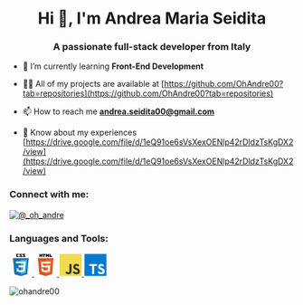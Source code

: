 <h1 align="center">Hi 👋, I'm Andrea Maria Seidita</h1>
<h3 align="center">A passionate full-stack developer from Italy</h3>

- 🌱 I’m currently learning **Front-End Development**

- 👨‍💻 All of my projects are available at [https://github.com/OhAndre00?tab=repositories](https://github.com/OhAndre00?tab=repositories)

- 📫 How to reach me **andrea.seidita00@gmail.com**

- 📄 Know about my experiences [https://drive.google.com/file/d/1eQ91oe6sVsXexOENlp42rDldzTsKgDX2/view](https://drive.google.com/file/d/1eQ91oe6sVsXexOENlp42rDldzTsKgDX2/view)

<h3 align="left">Connect with me:</h3>
<p align="left">
<a href="https://instagram.com/@_oh_andre" target="blank"><img align="center" src="https://raw.githubusercontent.com/rahuldkjain/github-profile-readme-generator/master/src/images/icons/Social/instagram.svg" alt="@_oh_andre" height="30" width="40" /></a>
</p>

<h3 align="left">Languages and Tools:</h3>
<p align="left"> <a href="https://www.w3schools.com/css/" target="_blank" rel="noreferrer"> <img src="https://raw.githubusercontent.com/devicons/devicon/master/icons/css3/css3-original-wordmark.svg" alt="css3" width="40" height="40"/> </a> <a href="https://www.w3.org/html/" target="_blank" rel="noreferrer"> <img src="https://raw.githubusercontent.com/devicons/devicon/master/icons/html5/html5-original-wordmark.svg" alt="html5" width="40" height="40"/> </a> <a href="https://developer.mozilla.org/en-US/docs/Web/JavaScript" target="_blank" rel="noreferrer"> <img src="https://raw.githubusercontent.com/devicons/devicon/master/icons/javascript/javascript-original.svg" alt="javascript" width="40" height="40"/> </a> <a href="https://www.typescriptlang.org/" target="_blank" rel="noreferrer"> <img src="https://raw.githubusercontent.com/devicons/devicon/master/icons/typescript/typescript-original.svg" alt="typescript" width="40" height="40"/> </a> </p>

<p><img align="center" src="https://github-readme-stats.vercel.app/api/top-langs?username=ohandre00&show_icons=true&locale=en&layout=compact" alt="ohandre00" /></p>
